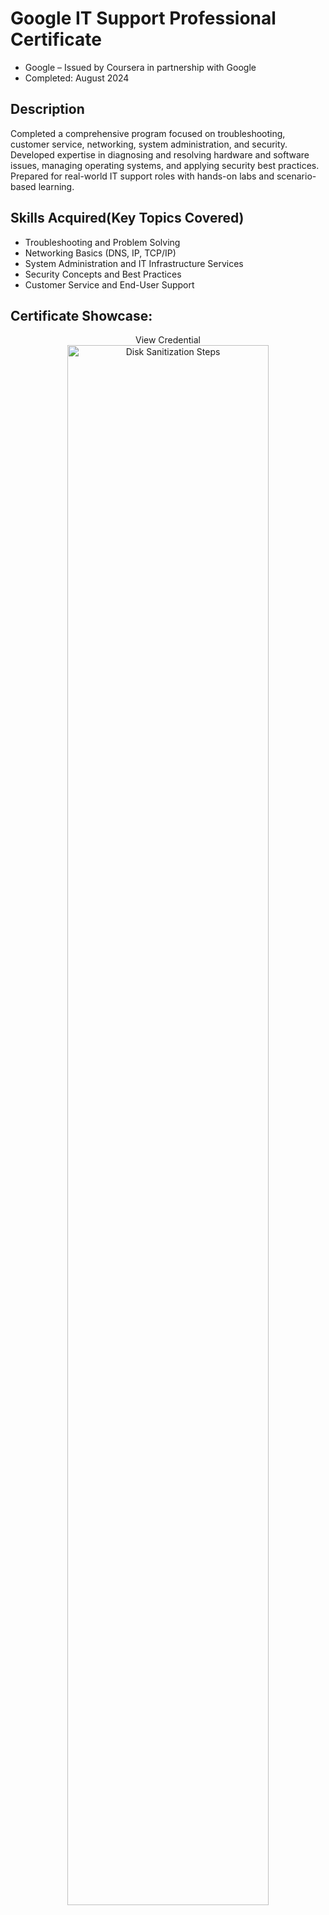 <h1>Google IT Support Professional Certificate</h1>

- Google – Issued by Coursera in partnership with Google
- Completed: August 2024


<h2>Description</h2>
Completed a comprehensive program focused on troubleshooting, customer service, networking, system administration, and security. Developed expertise in diagnosing and resolving hardware and software issues, managing operating systems, and applying security best practices. Prepared for real-world IT support roles with hands-on labs and scenario-based learning.

<br />
<h2>Skills Acquired(Key Topics Covered)</h2>

- Troubleshooting and Problem Solving
- Networking Basics (DNS, IP, TCP/IP)
- System Administration and IT Infrastructure Services
- Security Concepts and Best Practices
- Customer Service and End-User Support
<h2>Certificate Showcase:</h2>

<p align="center">
View Credential <br/>
<img src="https://i.imgur.com/62TgaWL.png" height="80%" width="80%" alt="Disk Sanitization Steps"/>
<br />

</p>

<!--
 ```diff
- text in red
+ text in green
! text in orange
# text in gray
@@ text in purple (and bold)@@
```
--!>
